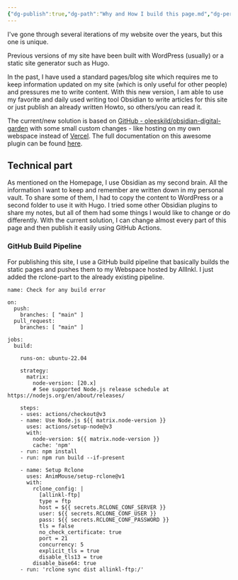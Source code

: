 ```yaml
---
{"dg-publish":true,"dg-path":"Why and How I build this page.md","dg-permalink":"garden/why","permalink":"/garden/why/","created":"2024-06-15T09:22","updated":"2024-06-15T20:51"}
---
```


I've gone through several iterations of my website over the years, but this one is unique.

Previous versions of my site have been built with WordPress (usually) or a static site generator such as Hugo.

In the past, I have used a standard pages/blog site which requires me to keep information updated on my site (which is only useful for other people) and pressures me to write content. With this new version, I am able to use my favorite and daily used writing tool Obsidian to write articles for this site or just publish an already written Howto, so others/you can read it.

The current/new solution is based on [GitHub - oleeskild/obsidian-digital-garden](https://github.com/oleeskild/obsidian-digital-garden) with some small custom changes - like hosting on my own webspace instead of [Vercel](https://vercel.com). The full documentation on this awesome plugin can be found [here](https://dg-docs.ole.dev).

## Technical part
As mentioned on the Homepage, I use Obsidian as my second brain. All the information I want to keep and remember are written down in my personal vault. To share some of them, I had to copy the content to WordPress or a second folder to use it with Hugo. I tried some other Obsidian plugins to share my notes, but all of them had some things I would like to change or do differently. With the current solution, I can change almost every part of this page and then publish it easily using GitHub Actions.
### GitHub Build Pipeline
For publishing this site, I use a GitHub build pipeline that basically builds the static pages and pushes them to my Webspace hosted by AllInkl. I just added the rclone-part to the already existing pipeline.
```
name: Check for any build error

on:
  push:
    branches: [ "main" ]
  pull_request:
    branches: [ "main" ]

jobs:
  build:

    runs-on: ubuntu-22.04

    strategy:
      matrix:
        node-version: [20.x]
        # See supported Node.js release schedule at https://nodejs.org/en/about/releases/

    steps:
    - uses: actions/checkout@v3
    - name: Use Node.js ${{ matrix.node-version }}
      uses: actions/setup-node@v3
      with:
        node-version: ${{ matrix.node-version }}
        cache: 'npm'
    - run: npm install
    - run: npm run build --if-present

    - name: Setup Rclone
      uses: AnimMouse/setup-rclone@v1
      with:
        rclone_config: |
          [allinkl-ftp]
          type = ftp
          host = ${{ secrets.RCLONE_CONF_SERVER }}
          user: ${{ secrets.RCLONE_CONF_USER }}
          pass: ${{ secrets.RCLONE_CONF_PASSWORD }}
          tls = false
          no_check_certificate: true
          port = 21
          concurrency: 5
          explicit_tls = true
          disable_tls13 = true
        disable_base64: true
    - run: 'rclone sync dist allinkl-ftp:/'
```